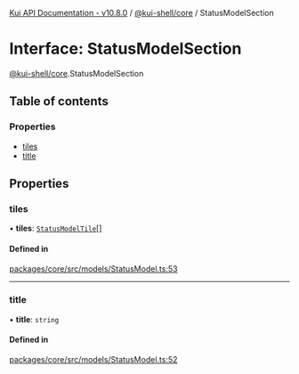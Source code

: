 [Kui API Documentation - v10.8.0](../README.md) / [@kui-shell/core](../modules/kui_shell_core.md) / StatusModelSection

# Interface: StatusModelSection

[@kui-shell/core](../modules/kui_shell_core.md).StatusModelSection

## Table of contents

### Properties

- [tiles](kui_shell_core.StatusModelSection.md#tiles)
- [title](kui_shell_core.StatusModelSection.md#title)

## Properties

### tiles

• **tiles**: [`StatusModelTile`](kui_shell_core.StatusModelTile.md)[]

#### Defined in

[packages/core/src/models/StatusModel.ts:53](https://github.com/mra-ruiz/kui/blob/76908b178/packages/core/src/models/StatusModel.ts#L53)

---

### title

• **title**: `string`

#### Defined in

[packages/core/src/models/StatusModel.ts:52](https://github.com/mra-ruiz/kui/blob/76908b178/packages/core/src/models/StatusModel.ts#L52)
